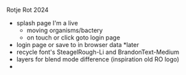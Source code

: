 Rotje Rot 2024

- splash page I'm a live
  - moving organisms/bactery
  - on touch or click goto login page
- login page or save to in browser data \*later
- recycle font's SteagelRough-Li and BrandonText-Medium
- layers for blend mode difference (inspiration old RO logo)
-
